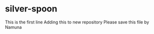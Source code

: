 # silver-spoon
This is the first line
Adding this to new repository
Please save this file by Namuna
